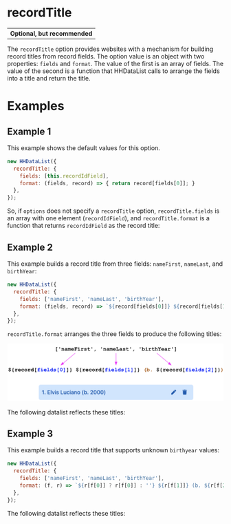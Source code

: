 # recordTitle

<table class="options-table"><tr><th>Optional, but recommended</th></tr></table>

The `recordTitle` option provides websites with a mechanism for building record titles from record fields. The option value is an object with two properties: `fields` and `format`. The value of the first is an array of fields. The value of the second is a function that HHDataList calls to arrange the fields into a title and return the title.

# Examples

## Example 1

This example shows the default values for this option.

``` js nonum
new HHDataList({
  recordTitle: {
    fields: [this.recordIdField],
    format: (fields, record) => { return record[fields[0]]; }
  },
});
```

So, if `options` does not specify a `recordTitle` option, `recordTitle.fields` is an array with one element (`recordIdField`), and `recordTitle.format` is a function that returns `recordIdField` as the record title:

<div id="defaults-datalist" class="hh-data-list mt-4"></div>
<script>
  var defaultOptions = new DLPlayersOptions002('defaults-datalist');
  defaultOptions.recordTitle.fields = ['playerID'];
  defaultOptions.recordTitle.format = (fields, record) => { return record[fields[0]]; };
  defaultOptions.themeDefinition.name = 'shadowbox';
  new HHDataList(defaultOptions);
</script>

## Example 2

This example builds a record title from three fields: `nameFirst`, `nameLast`, and `birthYear`:

``` js nonum
new HHDataList({
  recordTitle: {
    fields: ['nameFirst', 'nameLast', 'birthYear'],
    format: (fields, record) => `${record[fields[0]]} ${record[fields[1]]} (b. ${record[fields[2]]})`
  },
});
```

`recordTitle.format` arranges the three fields to produce the following titles:

<p><img src="record-title-001.png" class="img-fluid d-block" width=600 loading="lazy"></p>

The following datalist reflects these titles:

<div id="better-datalist" class="hh-data-list mt-4"></div>
<script>
  var betterOptions = new DLPlayersOptions002('better-datalist');
  betterOptions.themeDefinition.name = 'shadowbox';
  new HHDataList(betterOptions);
</script>

## Example 3

This example builds a record title that supports unknown `birthyear` values:

``` js nonum
new HHDataList({
  recordTitle: {
    fields: ['nameFirst', 'nameLast', 'birthYear'],
    format: (f, r) => `${r[f[0]] ? r[f[0]] : ''} ${r[f[1]]} (b. ${r[f[2]] ? r[f[2]] : 'unknown'})`
  },
});
```

The following datalist reflects these titles:

<div id="unknown-datalist" class="hh-data-list mt-4"></div>
<script>
  var unknownOptions = new DLPlayersOptions002('unknown-datalist');
  unknownOptions.queryParams.filter.default = '';
  unknownOptions.queryParams.order.default = 'birthyear asc';
  unknownOptions.themeDefinition.name = 'shadowbox';
  new HHDataList(unknownOptions);
</script>
